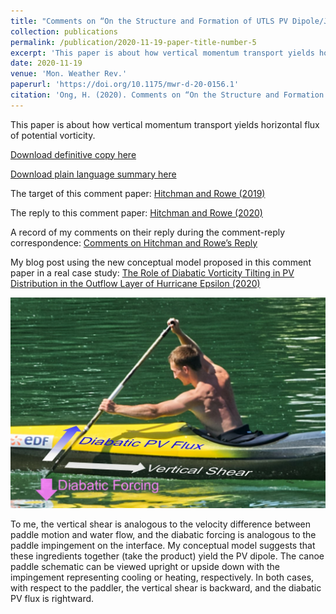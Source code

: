 ```yaml
---
title: "Comments on “On the Structure and Formation of UTLS PV Dipole/Jetlets in Tropical Cyclones by Convective Momentum Surges”"
collection: publications
permalink: /publication/2020-11-19-paper-title-number-5
excerpt: 'This paper is about how vertical momentum transport yields horizontal flux of potential vorticity. [Download](https://HingOng.github.io/files/Ong_2020_MWR_comments_final.pdf)'
date: 2020-11-19
venue: 'Mon. Weather Rev.'
paperurl: 'https://doi.org/10.1175/mwr-d-20-0156.1'
citation: 'Ong, H. (2020). Comments on “On the Structure and Formation of UTLS PV Dipole/Jetlets in Tropical Cyclones by Convective Momentum Surges”. <i>Mon. Weather Rev., 148</i>(11), 4693–4695.'
---
```


This paper is about how vertical momentum transport yields horizontal flux of potential vorticity.

[Download definitive copy here](https://HingOng.github.io/files/Ong_2020_MWR_comments_final.pdf)

[Download plain language summary here](https://HingOng.github.io/files/Kudos_Ong_2020_MWR_comments.pdf)

The target of this comment paper: [Hitchman and Rowe (2019)](https://doi.org/10.1175/MWR-D-18-0232.1)

The reply to this comment paper: [Hitchman and Rowe (2020)](https://doi.org/10.1175/MWR-D-20-0300.1)

A record of my comments on their reply during the comment-reply correspondence: [Comments on Hitchman and Rowe’s Reply](https://hingong.github.io/posts/2020/11/blog-post-2/)

My blog post using the new conceptual model proposed in this comment paper in a real case study: [The Role of Diabatic Vorticity Tilting in PV Distribution in the Outflow Layer of Hurricane Epsilon (2020)](https://hingong.github.io/posts/2020/11/blog-post-3/)

<img src='/images/PaddleEnglish.JPG'>

To me, the vertical shear is analogous to the velocity difference between paddle motion and water flow, and the diabatic forcing is analogous to the paddle impingement on the interface. My conceptual model suggests that these ingredients together (take the product) yield the PV dipole. The canoe paddle schematic can be viewed upright or upside down with the impingement representing cooling or heating, respectively. In both cases, with respect to the paddler, the vertical shear is backward, and the diabatic PV flux is rightward.
